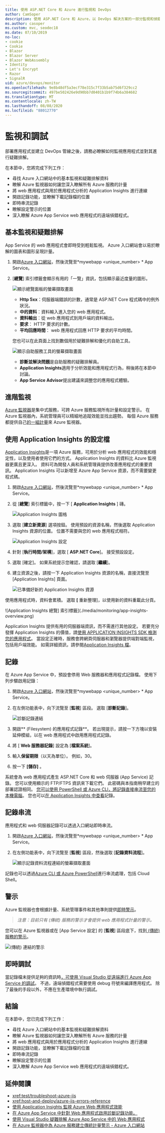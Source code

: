 ```yaml
---
title: 使用 ASP.NET Core 和 Azure 進行監視和 DevOps
author: CamSoper
description: 使用 ASP.NET Core 和 Azure，以 DevOps 解決方案的一部分監視和偵錯工具代碼
ms.author: casoper
ms.custom: mvc, seodec18
ms.date: 07/10/2019
no-loc:
- cookie
- Cookie
- Blazor
- Blazor Server
- Blazor WebAssembly
- Identity
- Let's Encrypt
- Razor
- SignalR
uid: azure/devops/monitor
ms.openlocfilehash: 9e8b48df5a3ecf78e315c7f33b5ab75d6f329cc2
ms.sourcegitcommit: 497be502426e9d90bb7d0401b1b9f74b6a384682
ms.translationtype: MT
ms.contentlocale: zh-TW
ms.lasthandoff: 08/08/2020
ms.locfileid: "88012770"
---
```

# <a name="monitor-and-debug"></a>監視和調試

部署應用程式並建立 DevOps 管線之後，請務必瞭解如何監視應用程式並對其進行疑難排解。

在本節中，您將完成下列工作：

* 尋找 Azure 入口網站中的基本監視和疑難排解資料
* 瞭解 Azure 監視器如何讓您深入瞭解所有 Azure 服務的計量
* 將 web 應用程式與用於應用程式分析的 Application Insights 進行連線
* 開啟記錄功能，並瞭解下載記錄檔的位置
* 即時串流記錄
* 瞭解設定警示的位置
* 深入瞭解 Azure App Service web 應用程式的遠端偵錯程式。

## <a name="basic-monitoring-and-troubleshooting"></a>基本監視和疑難排解

App Service 的 web 應用程式會即時受到輕鬆監視。 Azure 入口網站會以易於瞭解的圖表和圖形呈現計量。

1. 開啟[Azure 入口網站](https://portal.azure.com)，然後流覽至*mywebapp \<unique_number\> * App Service。

1. [**總覽**] 索引標籤會顯示有用的「一覽」資訊，包括顯示最近度量的圖形。

    ![顯示總覽面板的螢幕擷取畫面](./media/monitoring/overview.png)

    * **Http 5xx**：伺服器端錯誤的計數，通常是 ASP.NET Core 程式碼中的例外狀況。
    * **中的資料**：資料輸入進入您的 web 應用程式。
    * **資料輸出**：從 web 應用程式到用戶端的資料輸出。
    * **要求**： HTTP 要求的計數。
    * **平均回應時間**： web 應用程式回應 HTTP 要求的平均時間。

    您也可以在此頁面上找到數個用於疑難排解和優化的自助工具。

    ![顯示自助服務工具的螢幕擷取畫面](./media/monitoring/wizards.png)

    * **診斷並解決問題**是自助服務的疑難排解員。
    * **Application Insights**適用于分析效能和應用程式行為，稍後將在本節中討論。
    * **App Service Advisor**提出建議來調整您的應用程式體驗。

## <a name="advanced-monitoring"></a>進階監視

[Azure 監視器](/azure/monitoring-and-diagnostics/)是集中式服務，可跨 Azure 服務監視所有計量和設定警示。 在 Azure 監視器內，系統管理員可以精細地追蹤效能並找出趨勢。 每個 Azure 服務都提供自己[的一組計量](/azure/monitoring-and-diagnostics/monitoring-supported-metrics#microsoftwebsites-excluding-functions)來 Azure 監視器。

## <a name="profile-with-application-insights"></a>使用 Application Insights 的設定檔

[Application Insights](/azure/application-insights/app-insights-overview)是一項 Azure 服務，可用於分析 web 應用程式的效能和穩定性，以及使用者使用它們的方式。 Application Insights 的資料比 Azure 監視器更廣且更深入。 資料可為開發人員和系統管理員提供改善應用程式的重要資訊。 Application Insights 可以新增至 Azure App Service 資源，而不需要變更程式碼。

1. 開啟[Azure 入口網站](https://portal.azure.com)，然後流覽至*mywebapp \<unique_number\> * App Service。
1. 從 [**總覽**] 索引標籤中，按一下 [ **Application Insights** ] 磚。

    ![Application Insights 圖格](./media/monitoring/app-insights.png)

1. 選取 [**建立新資源**] 選項按鈕。 使用預設的資源名稱，然後選取 Application Insights 資源的位置。 位置不需要與您的 web 應用程式相符。

    ![Application Insights 設定](./media/monitoring/new-app-insights.png)

1. 針對 [**執行時間/架構**]，選取 [ **ASP.NET Core**]。 接受預設設定。
1. 選取 [確定]。 如果系統提示您確認，請選取 [**繼續**]。
1. 建立資源之後，請按一下 Application Insights 資源的名稱，直接流覽至 [Application Insights] 頁面。

    ![已準備好新的 Application Insights 資源](./media/monitoring/new-app-insights-done.png)

使用應用程式時，資料會累積。 選取 **[** 重新整理]，以使用新的資料重載此分頁。

![Application Insights 總覽] 索引標籤](./media/monitoring/app-insights-overview.png)

Application Insights 提供有用的伺服器端資訊，而不需進行其他設定。 若要充分發揮 Application Insights 的價值，請[使用 APPLICATION INSIGHTS SDK 檢測您的應用程式](/azure/application-insights/app-insights-asp-net-core)。 當設定正確時，服務會跨網頁伺服器和瀏覽器提供端對端監視，包括用戶端效能。 如需詳細資訊，請參閱[Application Insights 檔](/azure/application-insights/app-insights-overview)。

## <a name="logging"></a>記錄

在 Azure App Service 中，預設會停用 Web 服務器和應用程式記錄檔。 使用下列步驟啟用記錄：

1. 開啟[Azure 入口網站](https://portal.azure.com)，然後流覽至*mywebapp \<unique_number\> * App Service。
1. 在左側功能表中，向下流覽至 [**監視**] 區段。 選取 [**診斷記錄**]。

    ![診斷記錄連結](./media/monitoring/logging.png)

1. 開啟** (Filesystem) 的應用程式記錄**。 若出現提示，請按一下方塊以安裝延伸模組，以在 web 應用程式中啟用應用程式記錄。
1. 將 [ **Web 服務器記錄**] 設定為 [**檔案系統**]。
1. 輸入**保留期限**（以天為單位）。 例如，30。
1. 按一下 **[儲存]** 。

系統會為 web 應用程式產生 ASP.NET Core 和 web 伺服器 (App Service) 記錄。 您可以使用顯示的 FTP/FTPS 資訊來下載它們。 此密碼與本指南稍早建立的部署認證相同。 [您可以使用 PowerShell 或 Azure CLI，將記錄直接串流至您的本機電腦](/azure/app-service/web-sites-enable-diagnostic-log#download)。 您也可以[在 Application Insights 中查看](/azure/app-service/web-sites-enable-diagnostic-log#how-to-view-logs-in-application-insights)記錄。

## <a name="log-streaming"></a>記錄串流

應用程式和 web 伺服器記錄可以透過入口網站即時串流。

1. 開啟[Azure 入口網站](https://portal.azure.com)，然後流覽至*mywebapp \<unique_number\> * App Service。
1. 在左側功能表中，向下流覽至 [**監視**] 區段，然後選取 [**記錄資料流程**]。

    ![顯示記錄資料流程連結的螢幕擷取畫面](./media/monitoring/log-stream.png)

記錄也可以透過[Azure CLI 或 Azure PowerShell](/azure/app-service/web-sites-enable-diagnostic-log#streamlogs)進行串流處理，包括 Cloud Shell。

## <a name="alerts"></a>警示

Azure 監視器也會根據計量、系統管理事件和其他準則提供[即時警示](/azure/monitoring-and-diagnostics/insights-alerts-portal)。

> *注意：目前只有 (傳統) 服務的警示才會提供 web 應用程式計量的警示。*

您可以在 Azure 監視器或在 [App Service 設定] 的 [**監視**] 區段底下，找到[ (傳統) 服務的警示](/azure/monitoring-and-diagnostics/monitor-quick-resource-metric-alert-portal)。

![ (傳統) 連結的警示](./media/monitoring/alerts.png)

## <a name="live-debugging"></a>即時調試

當記錄檔未提供足夠的資訊時[，可使用 Visual Studio 從遠端進行 Azure App Service 的調試](/azure/app-service/web-sites-dotnet-troubleshoot-visual-studio#remotedebug)。 不過，遠端偵錯程式需要使用 debug 符號來編譯應用程式。 除了最後的手段以外，不應在生產環境中執行調試。

## <a name="conclusion"></a>結論

在本節中，您已完成下列工作：

* 尋找 Azure 入口網站中的基本監視和疑難排解資料
* 瞭解 Azure 監視器如何讓您深入瞭解所有 Azure 服務的計量
* 將 web 應用程式與用於應用程式分析的 Application Insights 進行連線
* 開啟記錄功能，並瞭解下載記錄檔的位置
* 即時串流記錄
* 瞭解設定警示的位置
* 深入瞭解 Azure App Service web 應用程式的遠端偵錯程式。

## <a name="additional-reading"></a>延伸閱讀

* <xref:test/troubleshoot-azure-iis>
* <xref:host-and-deploy/azure-iis-errors-reference>
* [使用 Application Insights 監視 Azure Web 應用程式效能](/azure/application-insights/app-insights-azure-web-apps)
* [在 Azure App Service 中針對 Web 應用程式啟用診斷記錄功能。](/azure/app-service/web-sites-enable-diagnostic-log)
* [使用 Visual Studio 疑難排解 Azure App Service 中的 Web 應用程式](/azure/app-service/web-sites-dotnet-troubleshoot-visual-studio)
* [在 Azure 監視器中為 Azure 服務建立傳統計量警示 - Azure 入口網站](/azure/monitoring-and-diagnostics/insights-alerts-portal)
